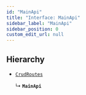 ```yaml
---
id: "MainApi"
title: "Interface: MainApi"
sidebar_label: "MainApi"
sidebar_position: 0
custom_edit_url: null
---
```


## Hierarchy

- [`CrudRoutes`](../modules.md#crudroutes-32)

  ↳ **`MainApi`**
